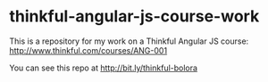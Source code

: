 thinkful-angular-js-course-work
===============================

This is a repository for my work on a Thinkful Angular JS course: http://www.thinkful.com/courses/ANG-001

You can see this repo at http://bit.ly/thinkful-bolora
